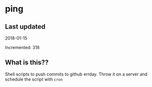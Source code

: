 # ping

## Last updated
2018-01-15

Incremented: 318

## What is this??
Shell scripts to push commits to github errday. Throw it on a server and schedule the script with `cron`
